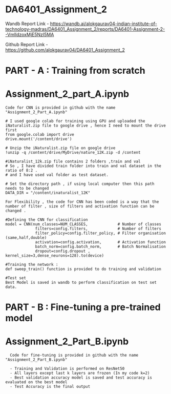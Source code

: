 # DA6401_Assignment_2

Wandb Report Link - https://wandb.ai/alokgaurav04-indian-institute-of-technology-madras/DA6401_Assignment_2/reports/DA6401-Assignment-2--VmlldzoxMjE5NzI5MA

Github Report Link - https://github.com/alokgaurav04/DA6401_Assignment_2

# PART - A : Training from scratch

   # Assignment_2_part_A.ipynb
   
    Code for CNN is provided in github with the name "Assignment_2_Part_A.ipynb"

    # I used google colab for training using GPU and uploaded the iNaturalist.zip file to google drive , hence I need to mount the drive first 
    from google.colab import drive
    drive.mount('/content/drive')   

    # Unzip the iNaturalist.zip file on google drive
    !unzip -q /content/drive/MyDrive/nature_12K.zip -d /content

    #iNaturalist_12k.zip file contains 2 folders ,train and val
    # So , I have divided train folder into train and val dataset in the ratio of 8:2 .
    # and I have used val folder as test dataset.

    # Set the directory path , if using local computer then this path needs to be changed
    DATA_DIR = "/content/inaturalist_12K"
    
    For Flexibility , the code for CNN has been coded is a way that the number of filter , size of filters and activation function can be changed .
    
    #Defining the CNN for classification
    model = CNN(num_classes=NUM_CLASSES,             # Number of classes
                 filters=config.filters,             # Number of filters
                 filter_policy=config.filter_policy, # Filter organisation (same,half,double)
                 activation=config.activation,       # Activation function
                 batch_norm=config.batch_norm,       # Batch Normalisation
                 dropout=config.dropout , kernel_size=3,dense_neurons=128).to(device)

    #Training the network :
    def sweep_train() function is provided to do training and validation 

    #Test set 
    Best Model is saved in wandb to perform classification on test set data.

    
# PART - B : Fine-tuning a pre-trained model

   # Assignment_2_Part_B.ipynb

      Code for fine-tuning is provided in github with the name "Assignment_2_Part_B.ipynb"      

      - Training and Validation is performed on ResNet50
      - All layers except last k layers are frozen (In my code k=2)
      - Best validation accuracy model is saved and test accuracy is evaluated on the best model
      - Test Accuracy is the final output 

      
       
